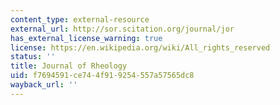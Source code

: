 ```yaml
---
content_type: external-resource
external_url: http://sor.scitation.org/journal/jor
has_external_license_warning: true
license: https://en.wikipedia.org/wiki/All_rights_reserved
status: ''
title: Journal of Rheology
uid: f7694591-ce74-4f91-9254-557a57565dc8
wayback_url: ''
---
```

